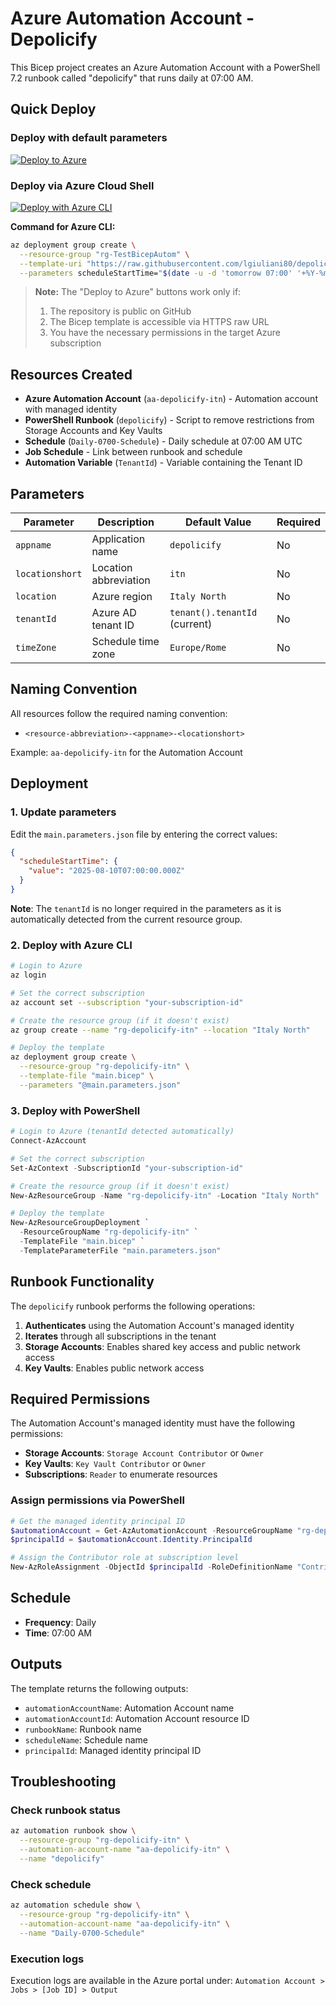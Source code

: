 # Azure Automation Account - Depolicify

This Bicep project creates an Azure Automation Account with a PowerShell 7.2 runbook called "depolicify" that runs daily at 07:00 AM.

## Quick Deploy

### Deploy with default parameters

[![Deploy to Azure](https://aka.ms/deploytoazurebutton)](https://portal.azure.com/#create/Microsoft.Template/uri/https%3A%2F%2Fraw.githubusercontent.com%2Flgiuliani80%2Fdepolicify%2Fmain%2Fiac3%2Fmain.bicep)

### Deploy via Azure Cloud Shell

[![Deploy with Azure CLI](https://img.shields.io/badge/Deploy%20with-Azure%20CLI-blue?style=for-the-badge&logo=microsoft-azure)](https://shell.azure.com/)

**Command for Azure CLI:**

```bash
az deployment group create \
  --resource-group "rg-TestBicepAutom" \
  --template-uri "https://raw.githubusercontent.com/lgiuliani80/depolicify/main/iac3/main.bicep" \
  --parameters scheduleStartTime="$(date -u -d 'tomorrow 07:00' '+%Y-%m-%dT07:00:00.000Z')"
```

> **Note:** The "Deploy to Azure" buttons work only if:
>
> 1. The repository is public on GitHub
> 2. The Bicep template is accessible via HTTPS raw URL
> 3. You have the necessary permissions in the target Azure subscription

## Resources Created

- **Azure Automation Account** (`aa-depolicify-itn`) - Automation account with managed identity
- **PowerShell Runbook** (`depolicify`) - Script to remove restrictions from Storage Accounts and Key Vaults
- **Schedule** (`Daily-0700-Schedule`) - Daily schedule at 07:00 AM UTC
- **Job Schedule** - Link between runbook and schedule
- **Automation Variable** (`TenantId`) - Variable containing the Tenant ID

## Parameters

| Parameter | Description | Default Value | Required |
|-----------|-------------|---------------|----------|
| `appname` | Application name | `depolicify` | No |
| `locationshort` | Location abbreviation | `itn` | No |
| `location` | Azure region | `Italy North` | No |
| `tenantId` | Azure AD tenant ID | `tenant().tenantId` (current) | No |
| `timeZone` | Schedule time zone | `Europe/Rome` | No |

## Naming Convention

All resources follow the required naming convention:

- `<resource-abbreviation>-<appname>-<locationshort>`

Example: `aa-depolicify-itn` for the Automation Account

## Deployment

### 1. Update parameters

Edit the `main.parameters.json` file by entering the correct values:

```json
{
  "scheduleStartTime": {
    "value": "2025-08-10T07:00:00.000Z"
  }
}
```

**Note**: The `tenantId` is no longer required in the parameters as it is automatically detected from the current resource group.

### 2. Deploy with Azure CLI

```bash
# Login to Azure
az login

# Set the correct subscription
az account set --subscription "your-subscription-id"

# Create the resource group (if it doesn't exist)
az group create --name "rg-depolicify-itn" --location "Italy North"

# Deploy the template
az deployment group create \
  --resource-group "rg-depolicify-itn" \
  --template-file "main.bicep" \
  --parameters "@main.parameters.json"
```

### 3. Deploy with PowerShell

```powershell
# Login to Azure (tenantId detected automatically)
Connect-AzAccount

# Set the correct subscription
Set-AzContext -SubscriptionId "your-subscription-id"

# Create the resource group (if it doesn't exist)
New-AzResourceGroup -Name "rg-depolicify-itn" -Location "Italy North"

# Deploy the template
New-AzResourceGroupDeployment `
  -ResourceGroupName "rg-depolicify-itn" `
  -TemplateFile "main.bicep" `
  -TemplateParameterFile "main.parameters.json"
```

## Runbook Functionality

The `depolicify` runbook performs the following operations:

1. **Authenticates** using the Automation Account's managed identity
2. **Iterates** through all subscriptions in the tenant
3. **Storage Accounts**: Enables shared key access and public network access
4. **Key Vaults**: Enables public network access

## Required Permissions

The Automation Account's managed identity must have the following permissions:

- **Storage Accounts**: `Storage Account Contributor` or `Owner`
- **Key Vaults**: `Key Vault Contributor` or `Owner`
- **Subscriptions**: `Reader` to enumerate resources

### Assign permissions via PowerShell

```powershell
# Get the managed identity principal ID
$automationAccount = Get-AzAutomationAccount -ResourceGroupName "rg-depolicify-itn" -Name "aa-depolicify-itn"
$principalId = $automationAccount.Identity.PrincipalId

# Assign the Contributor role at subscription level
New-AzRoleAssignment -ObjectId $principalId -RoleDefinitionName "Contributor" -Scope "/subscriptions/your-subscription-id"
```

## Schedule

- **Frequency**: Daily
- **Time**: 07:00 AM

## Outputs

The template returns the following outputs:

- `automationAccountName`: Automation Account name
- `automationAccountId`: Automation Account resource ID
- `runbookName`: Runbook name
- `scheduleName`: Schedule name
- `principalId`: Managed identity principal ID

## Troubleshooting

### Check runbook status

```bash
az automation runbook show \
  --resource-group "rg-depolicify-itn" \
  --automation-account-name "aa-depolicify-itn" \
  --name "depolicify"
```

### Check schedule

```bash
az automation schedule show \
  --resource-group "rg-depolicify-itn" \
  --automation-account-name "aa-depolicify-itn" \
  --name "Daily-0700-Schedule"
```

### Execution logs

Execution logs are available in the Azure portal under:
`Automation Account > Jobs > [Job ID] > Output`
